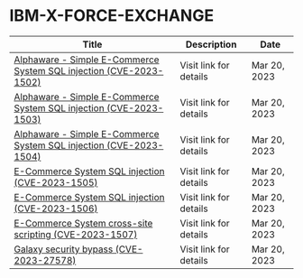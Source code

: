

# IBM-X-FORCE-EXCHANGE

 |Title|Description|Date|
 |---|---|---|
 |[Alphaware - Simple E-Commerce System SQL injection (CVE-2023-1502)](https://exchange.xforce.ibmcloud.com/activity/list?filter=Vulnerabilities)|Visit link for details|Mar 20, 2023|
 |[Alphaware - Simple E-Commerce System SQL injection (CVE-2023-1503)](https://exchange.xforce.ibmcloud.com/activity/list?filter=Vulnerabilities)|Visit link for details|Mar 20, 2023|
 |[Alphaware - Simple E-Commerce System SQL injection (CVE-2023-1504)](https://exchange.xforce.ibmcloud.com/activity/list?filter=Vulnerabilities)|Visit link for details|Mar 20, 2023|
 |[E-Commerce System SQL injection (CVE-2023-1505)](https://exchange.xforce.ibmcloud.com/activity/list?filter=Vulnerabilities)|Visit link for details|Mar 20, 2023|
 |[E-Commerce System SQL injection (CVE-2023-1506)](https://exchange.xforce.ibmcloud.com/activity/list?filter=Vulnerabilities)|Visit link for details|Mar 20, 2023|
 |[E-Commerce System cross-site scripting (CVE-2023-1507)](https://exchange.xforce.ibmcloud.com/activity/list?filter=Vulnerabilities)|Visit link for details|Mar 20, 2023|
 |[Galaxy security bypass (CVE-2023-27578)](https://exchange.xforce.ibmcloud.com/activity/list?filter=Vulnerabilities)|Visit link for details|Mar 20, 2023|
 